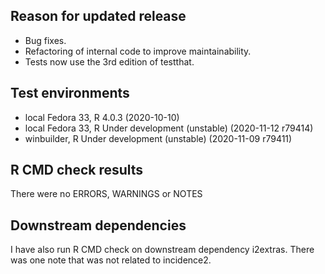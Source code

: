 ## Reason for updated release
* Bug fixes.
* Refactoring of internal code to improve maintainability.
* Tests now use the 3rd edition of testthat. 

## Test environments
* local Fedora 33, R 4.0.3 (2020-10-10)
* local Fedora 33, R Under development (unstable) (2020-11-12 r79414)
* winbuilder, R Under development (unstable) (2020-11-09 r79411)

## R CMD check results
There were no ERRORS, WARNINGS or NOTES

## Downstream dependencies
I have also run R CMD check on downstream dependency i2extras. There was
one note that was not related to incidence2.
